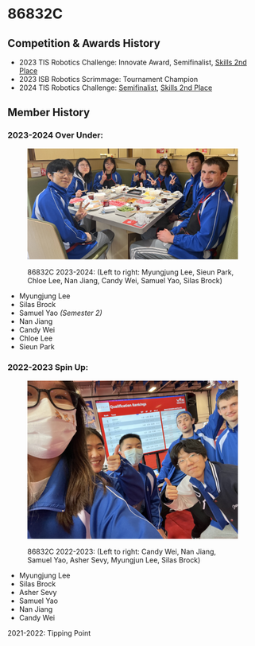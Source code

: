 # 86832C

## Competition & Awards History

* 2023 TIS Robotics Challenge: Innovate Award, Semifinalist, [Skills 2nd Place](https://www.robotevents.com/robot-competitions/vex-robotics-competition/RE-VRC-23-1174.html#results-)
* 2023 ISB Robotics Scrimmage: Tournament Champion
* 2024 TIS Robotics Challenge: [Semifinalist](https://www.robotevents.com/robot-competitions/vex-robotics-competition/RE-VRC-23-2772.html#results-), [Skills 2nd Place](https://www.robotevents.com/robot-competitions/vex-robotics-competition/RE-VRC-23-2772.html#results-)

## Member History

### 2023-2024 Over Under:

<figure><img src="../../.gitbook/assets/1DE3B159-88B7-4E4F-BB7A-E98F7014E523.jpeg" alt=""><figcaption><p>86832C 2023-2024: (Left to right: Myungjung Lee, Sieun Park, Chloe Lee, Nan Jiang, Candy Wei, Samuel Yao, Silas Brock)</p></figcaption></figure>

* Myungjung Lee
* Silas Brock
* Samuel Yao _(Semester 2)_
* Nan Jiang
* Candy Wei
* Chloe Lee
* Sieun Park

### 2022-2023 Spin Up:

<figure><img src="../../.gitbook/assets/WechatIMG15379 2.jpeg" alt=""><figcaption><p>86832C 2022-2023: (Left to right: Candy Wei, Nan Jiang, Samuel Yao, Asher Sevy, Myungjun Lee, Silas Brock)</p></figcaption></figure>

* Myungjung Lee
* Silas Brock
* Asher Sevy
* Samuel Yao
* Nan Jiang
* Candy Wei

2021-2022: Tipping Point

